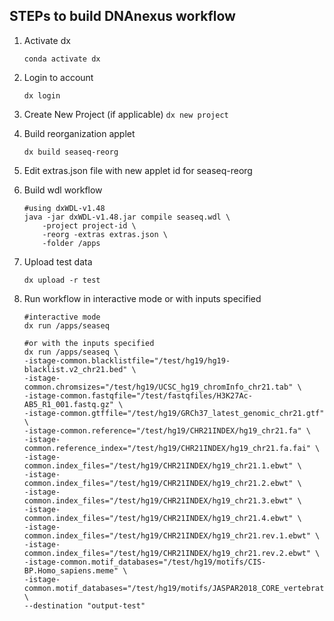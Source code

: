 ## STEPs to build DNAnexus workflow

1. Activate dx

    ```conda activate dx```

1. Login to account

    ```dx login```

1. Create New Project (if applicable)
    ```dx new project```

1. Build reorganization applet

    ```dx build seaseq-reorg```

1. Edit extras.json file with new applet id for seaseq-reorg

1. Build wdl workflow

    ```
    #using dxWDL-v1.48
    java -jar dxWDL-v1.48.jar compile seaseq.wdl \
        -project project-id \
        -reorg -extras extras.json \
        -folder /apps
    ```

1. Upload test data

    ``` dx upload -r test ```

1. Run workflow in interactive mode or with inputs specified

    ``` 
    #interactive mode
    dx run /apps/seaseq

    #or with the inputs specified
    dx run /apps/seaseq \
    -istage-common.blacklistfile="/test/hg19/hg19-blacklist.v2_chr21.bed" \
    -istage-common.chromsizes="/test/hg19/UCSC_hg19_chromInfo_chr21.tab" \
    -istage-common.fastqfile="/test/fastqfiles/H3K27Ac-AB5_R1_001.fastq.gz" \
    -istage-common.gtffile="/test/hg19/GRCh37_latest_genomic_chr21.gtf" \
    -istage-common.reference="/test/hg19/CHR21INDEX/hg19_chr21.fa" \
    -istage-common.reference_index="/test/hg19/CHR21INDEX/hg19_chr21.fa.fai" \
    -istage-common.index_files="/test/hg19/CHR21INDEX/hg19_chr21.1.ebwt" \
    -istage-common.index_files="/test/hg19/CHR21INDEX/hg19_chr21.2.ebwt" \
    -istage-common.index_files="/test/hg19/CHR21INDEX/hg19_chr21.3.ebwt" \
    -istage-common.index_files="/test/hg19/CHR21INDEX/hg19_chr21.4.ebwt" \
    -istage-common.index_files="/test/hg19/CHR21INDEX/hg19_chr21.rev.1.ebwt" \
    -istage-common.index_files="/test/hg19/CHR21INDEX/hg19_chr21.rev.2.ebwt" \
    -istage-common.motif_databases="/test/hg19/motifs/CIS-BP.Homo_sapiens.meme" \
    -istage-common.motif_databases="/test/hg19/motifs/JASPAR2018_CORE_vertebrates_redundant.meme" \
    --destination "output-test"
    ```
